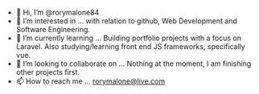 - 👋 Hi, I’m @rorymalone84
- 👀 I’m interested in ... with relation to github, Web Development and Software Engineering.
- 🌱 I’m currently learning ... Building portfolio projects with a focus on Laravel.  Also studying/learning front end JS frameworks, specifically vue.
- 💞️ I’m looking to collaborate on ... Nothing at the moment, I am finishing other projects first.
- 📫 How to reach me ... rorymalone@live.com

<!---
rorymalone84/rorymalone84 is a ✨ special ✨ repository because its `README.md` (this file) appears on your GitHub profile.
You can click the Preview link to take a look at your changes.
--->
